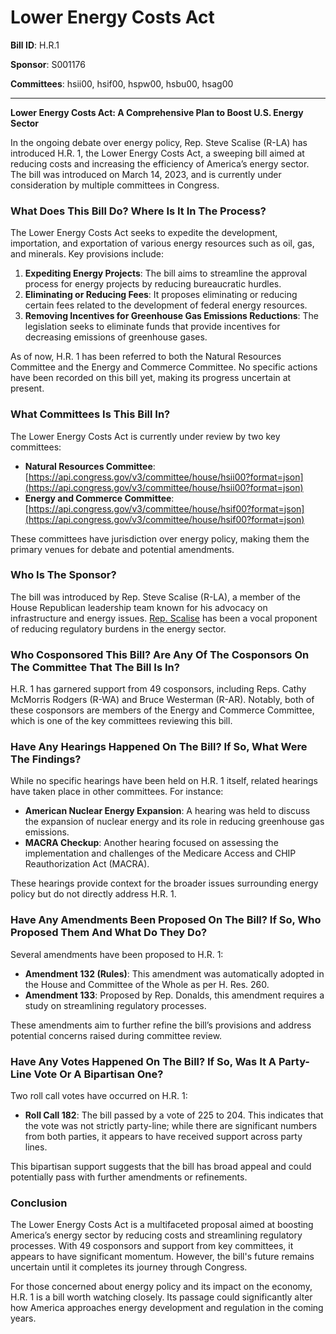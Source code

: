 # Lower Energy Costs Act

**Bill ID**: H.R.1

**Sponsor**: S001176

**Committees**: hsii00, hsif00, hspw00, hsbu00, hsag00

---

**Lower Energy Costs Act: A Comprehensive Plan to Boost U.S. Energy Sector**

In the ongoing debate over energy policy, Rep. Steve Scalise (R-LA) has introduced H.R. 1, the Lower Energy Costs Act, a sweeping bill aimed at reducing costs and increasing the efficiency of America’s energy sector. The bill was introduced on March 14, 2023, and is currently under consideration by multiple committees in Congress.

### What Does This Bill Do? Where Is It In The Process?

The Lower Energy Costs Act seeks to expedite the development, importation, and exportation of various energy resources such as oil, gas, and minerals. Key provisions include:

1. **Expediting Energy Projects**: The bill aims to streamline the approval process for energy projects by reducing bureaucratic hurdles.
2. **Eliminating or Reducing Fees**: It proposes eliminating or reducing certain fees related to the development of federal energy resources.
3. **Removing Incentives for Greenhouse Gas Emissions Reductions**: The legislation seeks to eliminate funds that provide incentives for decreasing emissions of greenhouse gases.

As of now, H.R. 1 has been referred to both the Natural Resources Committee and the Energy and Commerce Committee. No specific actions have been recorded on this bill yet, making its progress uncertain at present.

### What Committees Is This Bill In?

The Lower Energy Costs Act is currently under review by two key committees:

- **Natural Resources Committee**: [https://api.congress.gov/v3/committee/house/hsii00?format=json](https://api.congress.gov/v3/committee/house/hsii00?format=json)
- **Energy and Commerce Committee**: [https://api.congress.gov/v3/committee/house/hsif00?format=json](https://api.congress.gov/v3/committee/house/hsif00?format=json)

These committees have jurisdiction over energy policy, making them the primary venues for debate and potential amendments.

### Who Is The Sponsor?

The bill was introduced by Rep. Steve Scalise (R-LA), a member of the House Republican leadership team known for his advocacy on infrastructure and energy issues. [Rep. Scalise](https://www.congress.gov/member/S001176) has been a vocal proponent of reducing regulatory burdens in the energy sector.

### Who Cosponsored This Bill? Are Any Of The Cosponsors On The Committee That The Bill Is In?

H.R. 1 has garnered support from 49 cosponsors, including Reps. Cathy McMorris Rodgers (R-WA) and Bruce Westerman (R-AR). Notably, both of these cosponsors are members of the Energy and Commerce Committee, which is one of the key committees reviewing this bill.

### Have Any Hearings Happened On The Bill? If So, What Were The Findings?

While no specific hearings have been held on H.R. 1 itself, related hearings have taken place in other committees. For instance:

- **American Nuclear Energy Expansion**: A hearing was held to discuss the expansion of nuclear energy and its role in reducing greenhouse gas emissions.
- **MACRA Checkup**: Another hearing focused on assessing the implementation and challenges of the Medicare Access and CHIP Reauthorization Act (MACRA).

These hearings provide context for the broader issues surrounding energy policy but do not directly address H.R. 1.

### Have Any Amendments Been Proposed On The Bill? If So, Who Proposed Them And What Do They Do?

Several amendments have been proposed to H.R. 1:

- **Amendment 132 (Rules)**: This amendment was automatically adopted in the House and Committee of the Whole as per H. Res. 260.
- **Amendment 133**: Proposed by Rep. Donalds, this amendment requires a study on streamlining regulatory processes.

These amendments aim to further refine the bill’s provisions and address potential concerns raised during committee review.

### Have Any Votes Happened On The Bill? If So, Was It A Party-Line Vote Or A Bipartisan One?

Two roll call votes have occurred on H.R. 1:

- **Roll Call 182**: The bill passed by a vote of 225 to 204. This indicates that the vote was not strictly party-line; while there are significant numbers from both parties, it appears to have received support across party lines.

This bipartisan support suggests that the bill has broad appeal and could potentially pass with further amendments or refinements.

### Conclusion

The Lower Energy Costs Act is a multifaceted proposal aimed at boosting America’s energy sector by reducing costs and streamlining regulatory processes. With 49 cosponsors and support from key committees, it appears to have significant momentum. However, the bill's future remains uncertain until it completes its journey through Congress.

For those concerned about energy policy and its impact on the economy, H.R. 1 is a bill worth watching closely. Its passage could significantly alter how America approaches energy development and regulation in the coming years.
